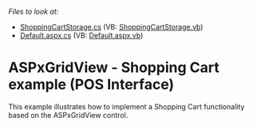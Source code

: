 <!-- default file list -->
*Files to look at*:

* [ShoppingCartStorage.cs](./CS/App_Code/Models/ShoppingCartStorage.cs) (VB: [ShoppingCartStorage.vb](./VB/App_Code/Models/ShoppingCartStorage.vb))
* [Default.aspx.cs](./CS/Default.aspx.cs) (VB: [Default.aspx.vb](./VB/Default.aspx.vb))
<!-- default file list end -->
# ASPxGridView - Shopping Cart example (POS Interface)


This example illustrates how to implement a Shopping Cart functionality based on the ASPxGridView control.

<br/>


